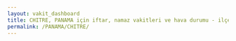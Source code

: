 ```yaml
---
layout: vakit_dashboard
title: CHITRE, PANAMA için iftar, namaz vakitleri ve hava durumu - ilçe/eyalet seç
permalink: /PANAMA/CHITRE/
---
```


<script type="text/javascript">
  var GLOBAL_COUNTRY = 'PANAMA';
  var GLOBAL_CITY = 'CHITRE';
  var GLOBAL_STATE = '';
  var lat = 72;
  var lon = 21;
</script>
